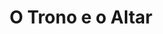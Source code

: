 ---
ref: sol-010-0007
title: "O Trono e o Altar"
author_name: ["João da Câmara Leme"]
publisher: ["Portugália Editora"]
year: "unknown date"
origin: ["Portugal"]
formats: ["book-cover"]
disciplines: ["graphic-design"]
tags: ["O Livro de Bolso"]
layout: artifact
status: ["scan"]
published: false
int_published: false
image_count:
date_added: 2023-06-16
batch:
---